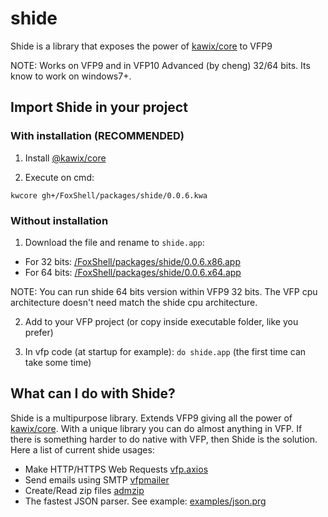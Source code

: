 # shide
Shide is a library that exposes the power of [kawix/core](https://github.com/kodhework/kawix) to VFP9

NOTE: Works on VFP9 and in VFP10 Advanced (by cheng) 32/64 bits. Its know to work on windows7+.


## Import Shide in your project 

### With installation (RECOMMENDED)


1. Install [@kawix/core](https://github.com/kodhework/kawix/blob/master/core/INSTALL.md)

2. Execute on cmd: 

```
kwcore gh+/FoxShell/packages/shide/0.0.6.kwa
```

### Without installation

1. Download the file and rename to ```shide.app```:
  - For 32 bits: [/FoxShell/packages/shide/0.0.6.x86.app](https://raw.githubusercontent.com/FoxShell/packages/master/shide/0.0.6.x86.app)
  - For 64 bits: [/FoxShell/packages/shide/0.0.6.x64.app](https://raw.githubusercontent.com/FoxShell/packages/master/shide/0.0.6.x64.app)
  
  NOTE: You can run shide 64 bits version within VFP9 32 bits. The VFP cpu architecture doesn't need match the shide cpu architecture.

2. Add to your VFP project (or copy inside executable folder, like you prefer)

3. In vfp code (at startup for example): ```do shide.app``` (the first time can take some time)


## What can I do with Shide?

Shide is a multipurpose library. Extends VFP9 giving all the power of [kawix/core](https://github.com/kodhework/kawix). With a unique library you can do almost anything in VFP. If there is something harder to do native with VFP, then Shide is the solution. Here a list of current shide usages: 

- Make HTTP/HTTPS Web Requests [vfp.axios](https://github.com/FoxShell/vfp.axios)
- Send emails using SMTP [vfpmailer](https://github.com/FoxShell/vfpmailer)
- Create/Read zip files [admzip](https://github.com/FoxShell/admzip)
- The fastest JSON parser. See example: [examples/json.prg](examples/json.prg)
